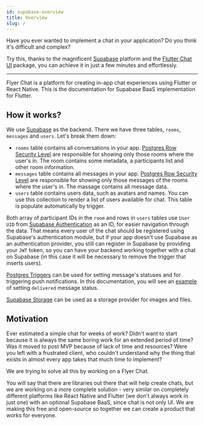 ```yaml
---
id: supabase-overview
title: Overview
slug: /
---
```


Have you ever wanted to implement a chat in your application? Do you think it's difficult and complex?

Try this, thanks to the magnificent [Supabase](https://supabase.com/) platform and the [Flutter Chat UI](https://pub.dev/packages/flutter_chat_ui) package, you can achieve it in just a few minutes and effortlessly.

---

Flyer Chat is a platform for creating in-app chat experiences using Flutter or React Native. This is the documentation for Supabase BaaS implementation for Flutter.

## How it works?

We use [Supabase](https://supabase.com/docs) as the backend. There we have three tables, `rooms`, `messages` and `users`. Let's break them down:

* `rooms` table contains all conversations in your app. [Postgres Row Security Level](https://supabase.com/docs/guides/database/postgres/row-level-security) are responsible for showing only those rooms where the user's in. The room contains some metadata, a participants list and other room information.
* `messages` table contains all messages in your app. [Postgres Row Security Level](https://supabase.com/docs/guides/database/postgres/row-level-security) are responsible for showing only those messages of the rooms where the user's in. The massage contains all message data.
* `users` table contains users data, such as avatars and names. You can use this collection to render a list of users available for chat. This table is populate automatically by trigger.

Both array of participant IDs in the `room` and rows in `users` tables use `User UID` from [Supabase Authentication](https://supabase.com/docs/guides/auth) as an ID, for easier navigation through the data. That means every user of the chat should be registered using Supabase's authentication module, but if your app doesn't use Supabase as an authentication provider, you still can register in Supabase by providing your `JWT` token, so you can have your backend working together with a chat on Supabase (in this case it will be necessary to remove the trigger that inserts users).

[Postgres Triggers](https://supabase.com/docs/guides/database/postgres/triggers) can be used for setting message's statuses and for triggering push notifications. In this documentation, you will see an [example](../guides/supabse-trigges.md) of setting `delivered` message status.

[Supabase Storage](https://supabase.com/docs/guides/storage) can be used as a storage provider for images and files.

## Motivation

Ever estimated a simple chat for weeks of work? Didn't want to start because it is always the same boring work for an extended period of time? Was it moved to post MVP because of lack of time and resources? Were you left with a frustrated client, who couldn't understand why the thing that exists in almost every app takes that much time to implement?

We are trying to solve all this by working on a Flyer Chat.

You will say that there are libraries out there that will help create chats, but we are working on a more complete solution - very similar on completely different platforms like React Native and Flutter (we don't always work in just one) with an optional Supabase BaaS, since chat is not only UI. We are making this free and open-source so together we can create a product that works for everyone.
